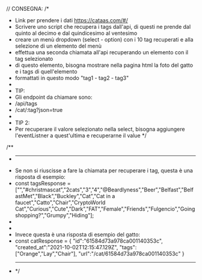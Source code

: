 // CONSEGNA:
/\*

- Link per prendere i dati https://cataas.com/#/
- Scrivere uno script che recupera i tags dall'api, di questi ne prende dal quinto al decimo e dal quindicesimo al ventesimo
- creare un menù dropdown (select - option) con i 10 tag recuperati e alla selezione di un elemento del menù
- effettua una seconda chiamata all'api recuperando un elemento con il tag selezionato
- di questo elemento, bisogna mostrare nella pagina html la foto del gatto e i tags di quell'elemento
- formattati in questo modo "tag1 - tag2 - tag3"
-
- TIP:
- Gli endpoint da chiamare sono:
- /api/tags
- /cat/:tag?json=true
-
- TIP 2:
- Per recuperare il valore selezionato nella select, bisogna aggiungere l'eventListner a quest'ultima e recuperarne il value
  \*/

/\*\*

- ***
- Se non si riuscisse a fare la chiamata per recuperare i tag, questa è una risposta di esempio:
- const tagsResponse = ["","#christmascat","2cats","3","4","@Beardlyness","Beer","Belfast","BelfastMet","Black","Buckley","Cat","Cat in a faucet","Catto","Chair","CryptoWorld Cat","Curious","Cute","Dark","FAT","Female","Friends","Fulgencio","Going shopping?","Grumpy","Hiding"];
-
-
- Invece questa è una risposta di esempio del gatto:
- const catResponse = { "id":"61584d73a978ca001140353c", "created_at":"2021-10-02T12:15:47.129Z", "tags":["Orange","Lay","Chair"], "url":"/cat/61584d73a978ca001140353c" }
- ***
  \*/
